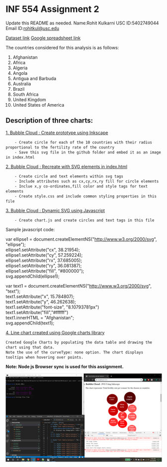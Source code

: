 # INF 554 Assignment 2

Update this README as needed.
Name:Rohit Kulkarni
USC ID:5402749044
Email ID:rohitkul@usc.edu

<a href="http://data.un.org/Data.aspx?d=PopDiv&f=variableID%3a54">Dataset link</a>
<a href="https://docs.google.com/spreadsheets/d/1Xv2pQFHU7bfutvClViUta63e35mwSDakz6bU7UDaZJo/edit#gid=243334822">Google spreadsheet link</a>

<p>The countries considered for this analysis is as follows:</p>
    <ol>
        <li>Afghanistan</li>
        <li>Africa</li>
        <li>Algeria</li>
        <li>Angola</li>
        <li>Antigua and Barbuda</li>
        <li>Australia</li>
        <li>Brazil</li>
        <li>South Africa</li>
        <li>United Kingdom</li>
        <li>United States of America</li>
    </ol>

## Description of three charts: 
<u>1. Bubble Cloud : Create prototype using Inkscape</u>

        - Create circle for each of the 10 countries with their radius proportional to the fertility rate of the country
        - Save this svg file in the github folder and embed it as an image in index.html

<u>2. Bubble Cloud : Recreate with SVG elements in index.html</u>

        - Create circle and text elements within svg tags
        - Include attributes such as cx,cy,rx,ry fill for circle elements
        - Inclue x,y co-ordinates,fill color and style tags for text elements
        - Create style.css and include common styling properties in this file


<u>3. Bubble Cloud : Dynamic SVG using Javascript</u>

        - Create chart.js and create circles and text tags in this file

Sample javascript code:

var ellipse1 = document.createElementNS("http://www.w3.org/2000/svg", "ellipse");<br>
ellipse1.setAttribute("cx", 38.21954);<br>
ellipse1.setAttribute("cy", 57.259224);<br>
ellipse1.setAttribute("rx", 37.685005);<br>
ellipse1.setAttribute("ry", 36.081387);<br>
ellipse1.setAttribute("fill", "#800000");<br>
svg.appendChild(ellipse1);<br>

var text1 = document.createElementNS("http://www.w3.org/2000/svg", "text");<br>
text1.setAttribute("x", 15.784807);<br>
text1.setAttribute("y", 46.262638);<br>
text1.setAttribute("font-size", "8.10793781px")<br>
text1.setAttribute("fill","#ffffff")<br>
text1.innerHTML = "Afghanistan";<br>
svg.appendChild(text1);<br>

<u>4. Line chart created using Google charts library</u>

    Created Google Charts by populating the data table and drawing the chart using that data.
    Note the use of the curveType: none option. The chart displays tooltips when hovering over points.

<p ><b>Note: Node js Browser sync is used for this assignment.</b></p>
<img src="Assignment2.png">